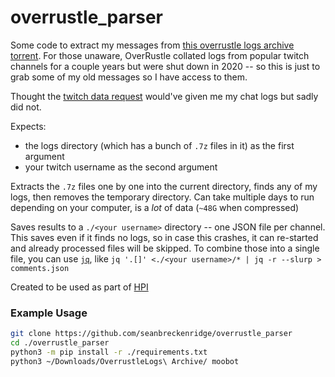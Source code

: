 # overrustle_parser

Some code to extract my messages from [this overrustle logs archive torrent](https://www.reddit.com/r/Destiny/comments/gcapu0/overrustle_logs_archive_torrent_as_of_april_30/). For those unaware, OverRustle collated logs from popular twitch channels for a couple years but were shut down in 2020 -- so this is just to grab some of my old messages so I have access to them.

Thought the [twitch data request](https://www.twitch.tv/p/en/legal/privacy-choices/#user-privacy-requests) would've given me my chat logs but sadly did not.

Expects:

- the logs directory (which has a bunch of `.7z` files in it) as the first argument
- your twitch username as the second argument

Extracts the `.7z` files one by one into the current directory, finds any of my logs, then removes the temporary directory. Can take multiple days to run depending on your computer, is a *lot* of data (`~48G` when compressed)

Saves results to a `./<your username>` directory -- one JSON file per channel. This saves even if it finds no logs, so in case this crashes, it can re-started and already processed files will be skipped. To combine those into a single file, you can use [`jq`](https://github.com/stedolan/jq), like `jq '.[]' <./<your username>/* | jq -r --slurp > comments.json`

Created to be used as part of [HPI](https://github.com/seanbreckenridge/HPI)

### Example Usage

```bash
git clone https://github.com/seanbreckenridge/overrustle_parser
cd ./overrustle_parser
python3 -m pip install -r ./requirements.txt
python3 ~/Downloads/OverrustleLogs\ Archive/ moobot
```

